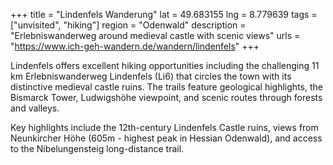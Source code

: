 +++
title = "Lindenfels Wanderung"
lat = 49.683155
lng = 8.779639
tags = ["unvisited", "hiking"]
region = "Odenwald"
description = "Erlebniswanderweg around medieval castle with scenic views"
urls = "https://www.ich-geh-wandern.de/wandern/lindenfels"
+++

Lindenfels offers excellent hiking opportunities including the challenging 11 km Erlebniswanderweg Lindenfels (Li6) that circles the town with its distinctive medieval castle ruins. The trails feature geological highlights, the Bismarck Tower, Ludwigshöhe viewpoint, and scenic routes through forests and valleys.

Key highlights include the 12th-century Lindenfels Castle ruins, views from Neunkircher Höhe (605m - highest peak in Hessian Odenwald), and access to the Nibelungensteig long-distance trail.